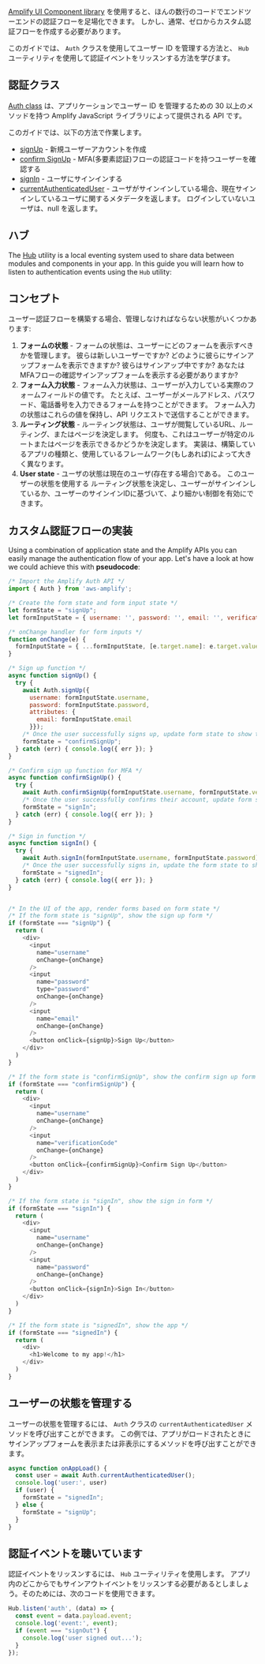 [Amplify UI Component library](~/ui/auth/authenticator.md) を使用すると、ほんの数行のコードでエンドツーエンドの認証フローを足場化できます。 しかし、通常、ゼロからカスタム認証フローを作成する必要があります。

このガイドでは、 `Auth` クラスを使用してユーザー ID を管理する方法と、 `Hub` ユーティリティを使用して認証イベントをリッスンする方法を学びます。

## 認証クラス

[Auth class](https://aws-amplify.github.io/amplify-js/api/classes/authclass.html) は、アプリケーションでユーザー ID を管理するための 30 以上のメソッドを持つ Amplify JavaScript ライブラリによって提供される API です。

このガイドでは、以下の方法で作業します。

- [signUp](https://aws-amplify.github.io/amplify-js/api/classes/authclass.html#signup) - 新規ユーザーアカウントを作成
- [confirm SignUp](https://aws-amplify.github.io/amplify-js/api/classes/authclass.html#confirmsignup) - MFA(多要素認証)フローの認証コードを持つユーザーを確認する
- [signIn](https://aws-amplify.github.io/amplify-js/api/classes/authclass.html#signin) - ユーザにサインインする
- [currentAuthenticatedUser](https://aws-amplify.github.io/amplify-js/api/classes/authclass.html#currentauthenticateduser) - ユーザがサインインしている場合、現在サインインしているユーザに関するメタデータを返します。 ログインしていないユーザは、null を返します。

## ハブ

The [Hub](~/lib/utilities/hub.md) utility is a local eventing system used to share data between modules and components in your app. In this guide you will learn how to listen to authentication events using the `Hub` utility:

## コンセプト

ユーザー認証フローを構築する場合、管理しなければならない状態がいくつかあります:

1. __フォームの状態__ - フォームの状態は、ユーザーにどのフォームを表示すべきかを管理します。 彼らは新しいユーザーですか? どのように彼らにサインアップフォームを表示できますか? 彼らはサインアップ中ですか? あなたはMFAフローの確認サインアップフォームを表示する必要がありますか?
2. __フォーム入力状態__ - フォーム入力状態は、ユーザーが入力している実際のフォームフィールドの値です。 たとえば、ユーザーがメールアドレス、パスワード、電話番号を入力できるフォームを持つことができます。 フォーム入力の状態はこれらの値を保持し、API リクエストで送信することができます。
3. __ルーティング状態__ - ルーティング状態は、ユーザが閲覧しているURL、ルーティング、またはページを決定します。 何度も、これはユーザーが特定のルートまたはページを表示できるかどうかを決定します。 実装は、構築しているアプリの種類と、使用しているフレームワーク(もしあれば)によって大きく異なります。
4. __User state__ - ユーザの状態は現在のユーザ(存在する場合)である。 このユーザーの状態を使用する ルーティング状態を決定し、ユーザーがサインインしているか、ユーザーのサインインIDに基づいて、より細かい制御を有効にできます。

<!-- This guide will cover strategies for handling __form state__, __form input state__, and __user state__ but will not be covering routing state as this is very dependent on the framework. -->

## カスタム認証フローの実装

Using a combination of application state and the Amplify APIs you can easily manage the authentication flow of your app. Let's have a look at how we could achieve this with __pseudocode__:

```javascript
/* Import the Amplify Auth API */
import { Auth } from 'aws-amplify';

/* Create the form state and form input state */
let formState = "signUp";
let formInputState = { username: '', password: '', email: '', verificationCode: '' };

/* onChange handler for form inputs */
function onChange(e) {
  formInputState = { ...formInputState, [e.target.name]: e.target.value };
}

/* Sign up function */
async function signUp() {
  try {
    await Auth.signUp({
      username: formInputState.username,
      password: formInputState.password,
      attributes: {
        email: formInputState.email
      }});
    /* Once the user successfully signs up, update form state to show the confirm sign up form for MFA */
    formState = "confirmSignUp";
  } catch (err) { console.log({ err }); }
}

/* Confirm sign up function for MFA */
async function confirmSignUp() {
  try {
    await Auth.confirmSignUp(formInputState.username, formInputState.verificationCode);
    /* Once the user successfully confirms their account, update form state to show the sign in form*/
    formState = "signIn";
  } catch (err) { console.log({ err }); }
}

/* Sign in function */
async function signIn() {
  try {
    await Auth.signIn(formInputState.username, formInputState.password);
    /* Once the user successfully signs in, update the form state to show the signed in state */
    formState = "signedIn";
  } catch (err) { console.log({ err }); }
}


/* In the UI of the app, render forms based on form state */
/* If the form state is "signUp", show the sign up form */
if (formState === "signUp") {
  return (
    <div>
      <input
        name="username"
        onChange={onChange}
      />
      <input
        name="password"
        type="password"
        onChange={onChange}
      />
      <input
        name="email"
        onChange={onChange}
      />
      <button onClick={signUp}>Sign Up</button>
    </div>
  )
}

/* If the form state is "confirmSignUp", show the confirm sign up form */
if (formState === "confirmSignUp") {
  return (
    <div>
      <input
        name="username"
        onChange={onChange}
      />
      <input
        name="verificationCode"
        onChange={onChange}
      />
      <button onClick={confirmSignUp}>Confirm Sign Up</button>
    </div>
  )
}

/* If the form state is "signIn", show the sign in form */
if (formState === "signIn") {
  return (
    <div>
      <input
        name="username"
        onChange={onChange}
      />
      <input
        name="password"
        onChange={onChange}
      />
      <button onClick={signIn}>Sign In</button>
    </div>
  )
}

/* If the form state is "signedIn", show the app */
if (formState === "signedIn") {
  return (
    <div>
      <h1>Welcome to my app!</h1>
    </div>
  )
}
```

## ユーザーの状態を管理する

ユーザーの状態を管理するには、 `Auth` クラスの `currentAuthenticatedUser` メソッドを呼び出すことができます。 この例では、アプリがロードされたときにサインアップフォームを表示または非表示にするメソッドを呼び出すことができます。

```javascript
async function onAppLoad() {
  const user = await Auth.currentAuthenticatedUser();
  console.log('user:', user)
  if (user) {
    formState = "signedIn";
  } else {
    formState = "signUp";
  }
}
```

## 認証イベントを聴いています

認証イベントをリッスンするには、 `Hub` ユーティリティを使用します。 アプリ内のどこからでもサインアウトイベントをリッスンする必要があるとしましょう。そのためには、次のコードを使用できます。

```javascript
Hub.listen('auth', (data) => {
  const event = data.payload.event;
  console.log('event:', event);
  if (event === "signOut") {
    console.log('user signed out...');
  }
});
```
